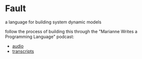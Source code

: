 # Fault
a language for building system dynamic models

follow the process of building this through the "Marianne Writes a Programming Language" podcast:

- [audio](https://anchor.fm/mwapl)
- [transcripts](https://dev.to/bellmar/series/9711)
